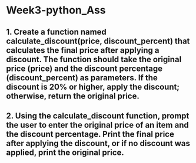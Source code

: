 # Week3-python_Ass
## 1. Create a function named calculate_discount(price, discount_percent) that calculates the final price after applying a discount. The function should take the original price (price) and the discount percentage (discount_percent) as parameters. If the discount is 20% or higher, apply the discount; otherwise, return the original price.
## 2. Using the calculate_discount function, prompt the user to enter the original price of an item and the discount percentage. Print the final price after applying the discount, or if no discount was applied, print the original price.
